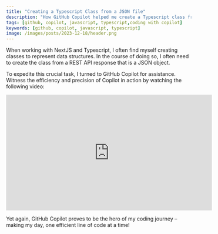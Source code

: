 ```yaml
---
title: "Creating a Typescript Class from a JSON file"
description: "How GitHub Copilot helped me create a Typescript class from a JSON file"
tags: [github, copilot, javascript, typescript,coding with copilot]
keywords: [github, copilot, javascript, typescript]
image: /images/posts/2023-12-18/header.png
---
```



When working with NextJS and Typescript, I often find myself creating classes to represent data structures. In the course of doing so, I often need to create the class from a REST API response that is a JSON object.

To expedite this crucial task, I turned to GitHub Copilot for assistance. Witness the efficiency and precision of Copilot in action by watching the following video:

<iframe width="560" height="315" src="https://www.youtube.com/embed/aQa3hjxkhzo?si=s1OSBQOcLbJLrRjq" title="YouTube video player" frameborder="0" allow="accelerometer; autoplay; clipboard-write; encrypted-media; gyroscope; picture-in-picture; web-share" allowfullscreen></iframe>

Yet again, GitHub Copilot proves to be the hero of my coding journey – making my day, one efficient line of code at a time!


